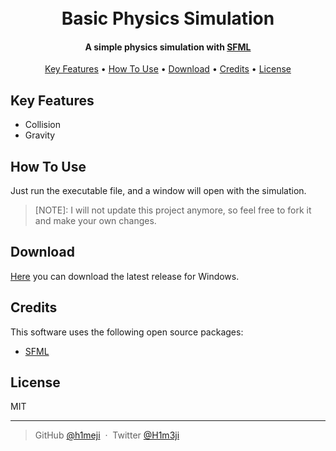 <h1 align="center">
  <br>
  Basic Physics Simulation
  <br>
</h1>

<h4 align="center">A simple physics simulation with <a href="https://www.sfml-dev.org/index.php" target="_blank">SFML</a></h4>

<p align="center">
  <a href="#key-features">Key Features</a> •
  <a href="#how-to-use">How To Use</a> •
  <a href="#download">Download</a> •
  <a href="#credits">Credits</a> •
  <a href="#license">License</a>
</p>

## Key Features

- Collision
- Gravity

## How To Use

Just run the executable file, and a window will open with the simulation.

> [NOTE]: I will not update this project anymore, so feel free to fork it and make your own changes.

## Download

[Here](https://github.com/h1meji/BasicPhysicsSimulation/releases/) you can download the latest release for Windows.

## Credits

This software uses the following open source packages:

- [SFML](https://www.sfml-dev.org/index.php)

## License

MIT

---

> GitHub [@h1meji](https://github.com/h1meji) &nbsp;&middot;&nbsp;
> Twitter [@H1m3ji](https://twitter.com/H1m3ji)

